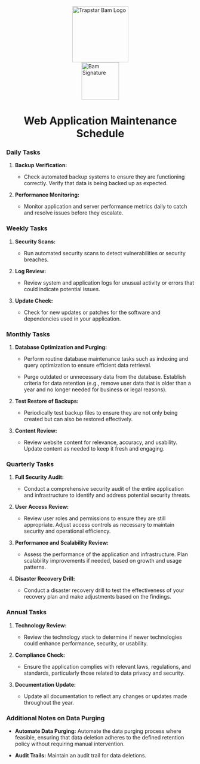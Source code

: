 <div style="display: flex; align-items: center; justify-content: center;">
  <img src="../../images//bamsignature.png" alt="Trapstar Bam Logo" width="150">
</div>

<div style="display: flex; align-items: center; justify-content: center;">
  <img src="../../images/logo.png" alt="Bam Signature" width="100px" align="center" /> 
</div>
<h1 align="center">Web Application Maintenance Schedule</h1>  

### Daily Tasks
1. **Backup Verification:**  

    * Check automated backup systems to ensure they are functioning correctly. Verify that data is being backed up as expected. 
     
2. **Performance Monitoring:**  

    * Monitor application and server performance metrics daily to catch and resolve issues before they escalate.  

### Weekly Tasks
1. **Security Scans:**
    * Run automated security scans to detect vulnerabilities or security breaches.  

2. **Log Review:**  

    * Review system and application logs for unusual activity or errors that could indicate potential issues.  

3. **Update Check:**  

    * Check for new updates or patches for the software and dependencies used in your application.  

### Monthly Tasks
1. **Database Optimization and Purging:**  

    * Perform routine database maintenance tasks such as indexing and query optimization to ensure efficient data retrieval.  

    * Purge outdated or unnecessary data from the database. Establish criteria for data retention (e.g., remove user data that is older than a year and no longer needed for business or legal reasons).  

2. **Test Restore of Backups:**  

    * Periodically test backup files to ensure they are not only being created but can also be restored effectively.  

3. **Content Review:**  

    * Review website content for relevance, accuracy, and usability. Update content as needed to keep it fresh and engaging.  

### Quarterly Tasks  

1. **Full Security Audit:**  

    * Conduct a comprehensive security audit of the entire application and infrastructure to identify and address potential security threats.  

2. **User Access Review:**  

    * Review user roles and permissions to ensure they are still appropriate. Adjust access controls as necessary to maintain security and operational efficiency.  

3. **Performance and Scalability Review:**
    * Assess the performance of the application and infrastructure. Plan scalability improvements if needed, based on growth and usage patterns.  

4. **Disaster Recovery Drill:**
    * Conduct a disaster recovery drill to test the effectiveness of your recovery plan and make adjustments based on the findings.  

### Annual Tasks  

1. **Technology Review:**  

    * Review the technology stack to determine if newer technologies could enhance performance, security, or usability.  

2. **Compliance Check:**  

    * Ensure the application complies with relevant laws, regulations, and standards, particularly those related to data privacy and security.  

3. **Documentation Update:**  

    * Update all documentation to reflect any changes or updates made throughout the year.  

### Additional Notes on Data Purging  
* **Automate Data Purging:** Automate the data purging process where feasible, ensuring that data deletion adheres to the defined retention policy without requiring manual intervention.  

* **Audit Trails:** Maintain an audit trail for data deletions.